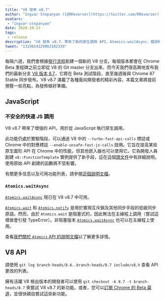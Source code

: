 ```yaml
---
title: "V8 發佈 v8.7"
author: "Ingvar Stepanyan ([@RReverser](https://twitter.com/RReverser)), 一位 V8 旗手"
avatars:
 - "ingvar-stepanyan"
date: 2020-10-23
tags:
 - release
description: "V8 發佈 v8.7，帶來了新的原生調用 API、Atomics.waitAsync、錯誤修復和性能改進。"
tweet: "1319654229863182338"
---
```

每隔六週，我們會根據[發行流程](https://v8.dev/docs/release-process)創建一個新的 V8 分支。每個版本都會在 Chrome Beta 里程碑之前立即從 V8 的 Git master 分支出來。而今天我們很高興地宣布我們的最新分支 [V8 版本 8.7](https://chromium.googlesource.com/v8/v8.git/+log/branch-heads/8.7)，它將在 Beta 測試階段，直至幾週後與 Chrome 87 Stable 同步發布。V8 v8.7 滿載了各種面向開發者的精彩內容。本篇文章將提前預覽一些亮點，為發佈做好準備。

<!--truncate-->
## JavaScript

### 不安全的快速 JS 調用

V8 v8.7 帶來了增強的 API，用於從 JavaScript 執行原生調用。

此功能仍處於實驗階段，可以通過 V8 中的 `--turbo-fast-api-calls` 標誌或 Chrome 中的對應標誌 `--enable-unsafe-fast-js-calls` 啟用。它旨在提高某些原生圖形 API 在 Chrome 中的性能，但其他嵌入器也可以使用它。它為開發人員創建 `v8::FunctionTemplate` 實例提供了新手段，這在這個[頭文件](https://source.chromium.org/chromium/chromium/src/+/master:v8/include/v8-fast-api-calls.h)中有詳細說明。使用原始 API 創建的函數將不受影響。

有關更多信息以及可用功能列表，請參閱[這個說明文檔](https://docs.google.com/document/d/1nK6oW11arlRb7AA76lJqrBIygqjgdc92aXUPYecc9dU/edit?usp=sharing)。

### `Atomics.waitAsync`

[`Atomics.waitAsync`](https://github.com/tc39/proposal-atomics-wait-async/blob/master/PROPOSAL.md) 現已在 V8 v8.7 中可用。

[`Atomics.wait`](https://developer.mozilla.org/en-US/docs/Web/JavaScript/Reference/Global_Objects/Atomics/wait) 和 [`Atomics.notify`](https://developer.mozilla.org/en-US/docs/Web/JavaScript/Reference/Global_Objects/Atomics/notify) 是用於實現互斥鎖及其他同步手段的低級同步原語。然而，由於 `Atomics.wait` 是阻塞式的，因此無法在主線程上調用（嘗試這樣做會引發 TypeError）。非阻塞版本 [`Atomics.waitAsync`](https://github.com/tc39/proposal-atomics-wait-async/blob/master/PROPOSAL.md) 也可以在主線程上使用。

查看[我們關於 `Atomics` API 的說明文檔](https://v8.dev/features/atomics)以了解更多詳情。

## V8 API

請使用 `git log branch-heads/8.6..branch-heads/8.7 include/v8.h` 查看 API 更改的列表。

擁有活躍 V8 檢出版本的開發者可以使用 `git checkout -b 8.7 -t branch-heads/8.7` 來嘗試 V8 v8.7 的新功能。或者，您可以[訂閱 Chrome 的 Beta 渠道](https://www.google.com/chrome/browser/beta.html)，並很快親自嘗試這些新功能。
